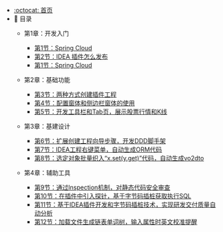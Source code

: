 - [:octocat: 首页](/README)
- :memo: 目录
   - 第1章：开发入门
   
       - [第1节：Spring Cloud](/md/idea-plugin/2021-08-27-技术调研IDEA插件怎么开发.md)
       - [第2节：IDEA 插件怎么发布](/md/idea-plugin/2021-08-29-技术实践IDEA插件怎么发布.md)
       - [第1节：Spring Cloud](/md/idea-plugin/2021-08-27-技术调研IDEA插件怎么开发.md)
   
   - 第2章：基础功能
   
       - [第3节：两种方式创建插件工程](/md/idea-plugin/2021-10-18-第一节：两种方式创建插件工程.md)
       - [第4节：配置窗体和侧边栏窗体的使用](/md/idea-plugin/2021-11-03-第二节：配置窗体和侧边栏窗体的使用.md)
       - [第5节：开发工具栏和Tab页，展示股票行情和K线](/md/idea-plugin/2021-11-18-第三节：开发工具栏和Tab页展示股票行情和K线.md)
   
   - 第3章：基建设计
   
       - [第6节：扩展创建工程向导步骤，开发DDD脚手架](/md/idea-plugin/2021-11-24-第四节：扩展创建工程向导步骤开发DDD脚手架.md)
       - [第7节：IDEA工程右键菜单，自动生成ORM代码](/md/idea-plugin/2021-12-08-第五节：IDEA工程右键菜单自动生成ORM代码.md)
       - [第8节：选定对象批量织入“x.set(y.get)”代码，自动生成vo2dto](/md/idea-plugin/2021-12-14-第六节：以织入代码的方式自动处理vo2dto.md)
   
   - 第4章：辅助工具
       
       - [第9节：通过Inspection机制，对静态代码安全审查](/md/idea-plugin/2021-12-22-第7节：通过Inspection机制为静态代码安全审查.md)
       - [第10节：在插件中引入探针，基于字节码插桩获取执行SQL](/md/idea-plugin/2022-01-17-第8节：在插件中引入探针基于字节码插桩获取执行SQL.md)
       - [第11节：基于IDEA插件开发和字节码插桩技术，实现研发交付质量自动分析](/md/idea-plugin/2022-01-22-第9节：加载文件生成链表单词树输入属性时英文校准提醒.md)
       - [第12节：加载文件生成链表单词树，输入属性时英文校准提醒](/md/idea-plugin/2022-01-23-第10节：基于字节码插桩采集数据实现代码交付质量自动分析.md)
